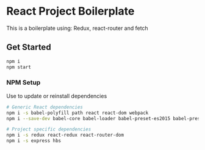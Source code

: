 # React Project Boilerplate
This is a boilerplate using:
Redux, react-router and fetch

## Get Started
```sh
npm i
npm start
```

### NPM Setup
Use to update or reinstall dependencies
```sh
# Generic React dependencies
npm i -s babel-polyfill path react react-dom webpack
npm i --save-dev babel-core babel-loader babel-preset-es2015 babel-preset-react

# Project specific dependencies
npm i -s redux react-redux react-router-dom
npm i -s express hbs
```
